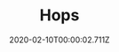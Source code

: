 ---
templateKey: blog-post
title: Hops
type: vegetable
description: A bitter, tangy flower used to flavor beer
featuredpost: false
date: 2020-02-10T00:00:02.711Z
featuredimage: /img/Hops.png
sellPrice: 25
tags: 
  - Summer
  -  edible
  -  vegetable
---
